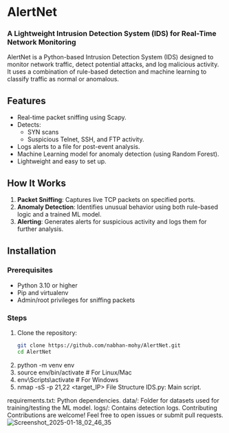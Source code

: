 # AlertNet
### A Lightweight Intrusion Detection System (IDS) for Real-Time Network Monitoring

AlertNet is a Python-based Intrusion Detection System (IDS) designed to monitor network traffic, detect potential attacks, and log malicious activity. It uses a combination of rule-based detection and machine learning to classify traffic as normal or anomalous.

## Features
- Real-time packet sniffing using Scapy.
- Detects:
  - SYN scans
  - Suspicious Telnet, SSH, and FTP activity.
- Logs alerts to a file for post-event analysis.
- Machine Learning model for anomaly detection (using Random Forest).
- Lightweight and easy to set up.

## How It Works
1. **Packet Sniffing**: Captures live TCP packets on specified ports.
2. **Anomaly Detection**: Identifies unusual behavior using both rule-based logic and a trained ML model.
3. **Alerting**: Generates alerts for suspicious activity and logs them for further analysis.

## Installation
### Prerequisites
- Python 3.10 or higher
- Pip and virtualenv
- Admin/root privileges for sniffing packets

### Steps
1. Clone the repository:
   ```bash
   git clone https://github.com/nabhan-mohy/AlertNet.git
   cd AlertNet
2. python -m venv env
3. source env/bin/activate  # For Linux/Mac
4. env\Scripts\activate     # For Windows
5. nmap -sS -p 21,22 <target_IP>
File Structure
IDS.py: Main script.

requirements.txt: Python dependencies.
data/: Folder for datasets used for training/testing the ML model.
logs/: Contains detection logs.
Contributing
Contributions are welcome! Feel free to open issues or submit pull requests.
![Screenshot_2025-01-18_02_46_35](https://github.com/user-attachments/assets/ca688240-78b1-402e-875a-c40df6c156ec)
